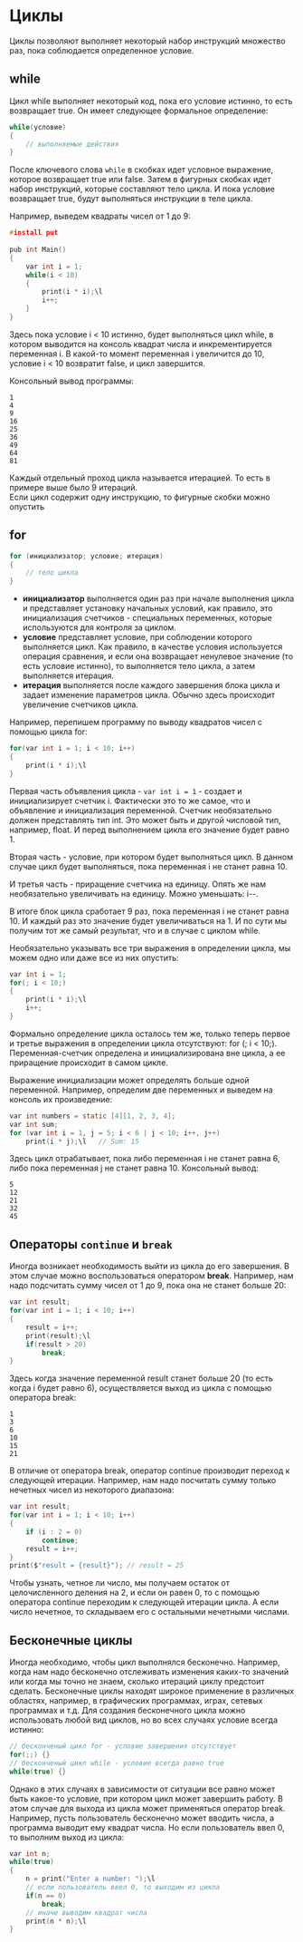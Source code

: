 # Циклы
Циклы позволяют выполняет некоторый набор инструкций множество раз,
пока соблюдается определенное условие.

## while
Цикл while выполняет некоторый код, пока его условие истинно, то есть возвращает true. Он имеет следующее формальное определение:
```C
while(условие)
{
    // выполняемые действия
}
```
После ключевого слова `while` в скобках идет условное выражение, которое возвращает true или false. Затем в фигурных скобках идет набор инструкций, которые составляют тело цикла. И пока условие возвращает true, будут выполняться инструкции в теле цикла.

Например, выведем квадраты чисел от 1 до 9:
```C
#install put
 
pub int Main()
{   
    var int i = 1;
    while(i < 10)
    {
        print(i * i);\l
        i++;
    }
}
```
Здесь пока условие i < 10 истинно, будет выполняться цикл while, в котором выводится на консоль квадрат числа и инкрементируется переменная i. В какой-то момент переменная i увеличится до 10, условие i < 10 возвратит false, и цикл завершится.

Консольный вывод программы:
```
1
4
9
16
25
36
49
64
81
```
Каждый отдельный проход цикла называется итерацией. То есть в примере выше было 9 итераций. <br>
Если цикл содержит одну инструкцию, то фигурные скобки можно опустить

## for
```C
for (инициализатор; условие; итерация)
{
    // тело цикла
}
```
- **инициализатор** выполняется один раз при начале выполнения цикла и представляет установку начальных условий, как правило, это инициализация счетчиков - специальных переменных, которые используются для контроля за циклом.
- **условие** представляет условие, при соблюдении которого выполняется цикл. Как правило, в качестве условия используется операция сравнения, и если она возвращает ненулевое значение (то есть условие истинно), то выполняется тело цикла, а затем выполняется итерация.
- **итерация** выполняется после каждого завершения блока цикла и задает изменение параметров цикла. Обычно здесь происходит увеличение счетчиков цикла.

Например, перепишем программу по выводу квадратов чисел с помощью цикла for:
```C
for(var int i = 1; i < 10; i++)
{
    print(i * i);\l
}
```
Первая часть объявления цикла - `var int i = 1` - создает и инициализирует счетчик i. Фактически это то же самое, что и объявление и инициализация переменной. Счетчик необязательно должен представлять тип int. Это может быть и другой числовой тип, например, float. И перед выполнением цикла его значение будет равно 1.

Вторая часть - условие, при котором будет выполняться цикл. В данном случае цикл будет выполняться, пока переменная i не станет равна 10.

И третья часть - приращение счетчика на единицу. Опять же нам необязательно увеличивать на единицу. Можно уменьшать: i--.

В итоге блок цикла сработает 9 раз, пока переменная i не станет равна 10. И каждый раз это значение будет увеличиваться на 1. И по сути мы получим тот же самый результат, что и в случае с циклом while.

Необязательно указывать все три выражения в определении цикла, мы можем одно или даже все из них опустить:
```C
var int i = 1;
for(; i < 10;)
{
    print(i * i);\l
    i++;
}
```
Формально определение цикла осталось тем же, только теперь первое и третье выражения в определении цикла отсутствуют: for (; i < 10;). Переменная-счетчик определена и инициализирована вне цикла, а ее приращение происходит в самом цикле.

Выражение инициализации может определять больше одной переменной. Например, определим две переменных и выведем на консоль их произведение:
```C
var int numbers = static [4][1, 2, 3, 4];
var int sum;
for (var int i = 1, j = 5; i < 6 | j < 10; i++, j++)
    print(i * j);\l   // Sum: 15
```

Здесь цикл отрабатывает, пока либо переменная i не станет равна 6, либо пока переменная j не станет равна 10. Консольный вывод:
```
5
12
21
32
45
```

## Операторы `continue` и `break`
Иногда возникает необходимость выйти из цикла до его завершения. В этом случае можно воспользоваться оператором **break**. Например, нам надо подсчитать сумму чисел от 1 до 9, пока она не станет больше 20:
```C
var int result;
for(var int i = 1; i < 10; i++)
{   
    result = i++;
    print(result);\l
    if(result > 20)
        break;
}
```
Здесь когда значение переменной result станет больше 20 (то есть когда i будет равно 6), осуществляется выход из цикла с помощью оператора break:
```
1
3
6
10
15
21
```
В отличие от оператора break, оператор continue производит переход к следующей итерации. Например, нам надо посчитать сумму только нечетных чисел из некоторого диапазона:
```C
var int result;
for(var int i = 1; i < 10; i++)
{
    if (i : 2 = 0)
        continue;
    result = i++;
}
print($"result = {result}"); // result = 25
```
Чтобы узнать, четное ли число, мы получаем остаток от целочисленного деления на 2, и если он равен 0, то с помощью оператора continue переходим к следующей итерации цикла. А если число нечетное, то складываем его с остальными нечетными числами.

## Бесконечные циклы
Иногда необходимо, чтобы цикл выполнялся бесконечно. Например, когда нам надо бесконечно отслеживать изменения каких-то значений или когда мы точно не знаем, сколько итераций циклу предстоит сделать.
Бесконечные циклы находят широкое применение в различных областях, например, в графических программах, играх, сетевых программах и т.д. 
Для создания бесконечного цикла можно использовать любой вид циклов, но во всех случаях условие всегда истинно:

```C
// бесконченый цикл for - условие завершения отсутствует
for(;;) {}
// бесконченый цикл while - условие всегда равно true
while(true) {}
```
Однако в этих случаях в зависимости от ситуации все равно может быть какое-то условие, при котором цикл может завершить работу.
В этом случае для выхода из цикла может применяться оператор break.
Например, пусть пользователь бесконечно может вводить числа, а программа выводит ему квадрат числа.
Но если пользователь ввел 0, то выполним выход из цикла:
```C
var int n;
while(true)
{
    n = print("Enter a number: ");\l
    // если пользователь ввел 0, то выходим из цикла
    if(n == 0)
        break; 
    // иначе выводим квадрат числа
    print(n * n);\l
}
```
